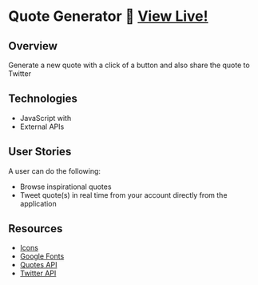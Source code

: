 
#  Quote Generator :page_with_curl:   [View Live!](https://apang20.github.io/quote-generator/)



## Overview
Generate a new quote with a click of a button and also share the quote to Twitter




## Technologies 
- JavaScript with 
- External APIs




## User Stories
A user can do the following: 
- Browse inspirational quotes
- Tweet quote(s) in real time from your account directly from the application



## Resources
- [Icons](https://fontawesome.com/)
- [Google Fonts](https://fonts.google.com/)
- [Quotes API](https://type.fit/api/quotes)
- [Twitter API](https://twitter.com/intent/tweet) 
